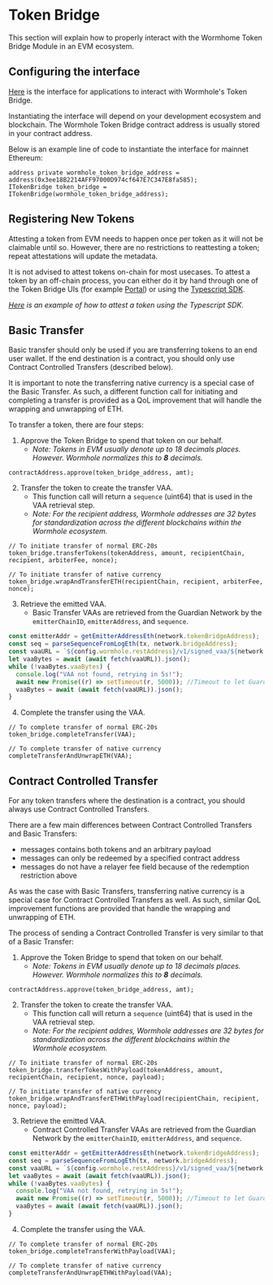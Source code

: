 # Token Bridge

This section will explain how to properly interact with the Wormhome Token Bridge Module in an EVM ecosystem.

## Configuring the interface

[Here](https://github.com/wormhole-foundation/wormhole/blob/dev.v2/ethereum/contracts/bridge/interfaces/ITokenBridge.sol) is the interface for applications to interact with Wormhole's Token Bridge.

Instantiating the interface will depend on your development ecosystem and blockchain. The Wormhole Token Bridge contract address is usually stored in your contract address.

Below is an example line of code to instantiate the interface for mainnet Ethereum:

```
address private wormhole_token_bridge_address = address(0x3ee18B2214AFF97000D974cf647E7C347E8fa585);
ITokenBridge token_bridge = ITokenBridge(wormhole_token_bridge_address);
```

## Registering New Tokens

Attesting a token from EVM needs to happen once per token as it will not be claimable until so. However, there are no restrictions to reattesting a token; repeat attestations will update the metadata.

It is not advised to attest tokens on-chain for most usecases. To attest a token by an off-chain process, you can either do it by hand through one of the Token Bridge UIs (for example [Portal](https://www.portalbridge.com/#/register)) or using the [Typescript SDK](https://www.npmjs.com/package/@certusone/wormhole-sdk).

_[Here](../../development/portal/evm/attestingToken.md) is an example of how to attest a token using the Typescript SDK._

## Basic Transfer

Basic transfer should only be used if you are transferring tokens to an end user wallet. If the end destination is a contract, you should only use Contract Controlled Transfers (described below).

It is important to note the transferring native currency is a special case of the Basic Transfer. As such, a different function call for initiating and completing a transfer is provided as a QoL improvement that will handle the wrapping and unwrapping of ETH.

To transfer a token, there are four steps:

1. Approve the Token Bridge to spend that token on our behalf.
   - _Note: Tokens in EVM usually denote up to 18 decimals places. However. Wormhole normalizes this to **8** decimals._

```
contractAddress.approve(token_bridge_address, amt);
```

2. Transfer the token to create the transfer VAA.
   - This function call will return a `sequence` (uint64) that is used in the VAA retrieval step.
   - _Note: For the recipient address, Wormhole addresses are 32 bytes for standardization across the different blockchains within the Wormhole ecosystem._

```
// To initiate transfer of normal ERC-20s
token_bridge.transferTokens(tokenAddress, amount, recipientChain, recipient, arbiterFee, nonce);

// To initiate transfer of native currency
token_bridge.wrapAndTransferETH(recipientChain, recipient, arbiterFee, nonce);
```

3. Retrieve the emitted VAA.
   - Basic Transfer VAAs are retrieved from the Guardian Network by the `emitterChainID`, `emitterAddress`, and `sequence`.

```js
const emitterAddr = getEmitterAddressEth(network.tokenBridgeAddress);
const seq = parseSequenceFromLogEth(tx, network.bridgeAddress);
const vaaURL = `${config.wormhole.restAddress}/v1/signed_vaa/${network.wormholeChainId}/${emitterAddr}/${seq}`;
let vaaBytes = await (await fetch(vaaURL)).json();
while (!vaaBytes.vaaBytes) {
  console.log("VAA not found, retrying in 5s!");
  await new Promise((r) => setTimeout(r, 5000)); //Timeout to let Guardiand pick up log and have VAA ready
  vaaBytes = await (await fetch(vaaURL)).json();
}
```

4. Complete the transfer using the VAA.

```
// To complete transfer of normal ERC-20s
token_bridge.completeTransfer(VAA);

// To complete transfer of native currency
completeTransferAndUnwrapETH(VAA);
```

## Contract Controlled Transfer

For any token transfers where the destination is a contract, you should always use Contract Controlled Transfers.

There are a few main differences between Contract Controlled Transfers and Basic Transfers:

- messages contains both tokens and an arbitrary payload
- messages can only be redeemed by a specified contract address
- messages do not have a relayer fee field because of the redemption restriction above

As was the case with Basic Transfers, transferring native currency is a special case for Contract Controlled Transfers as well. As such, similar QoL improvement functions are provided that handle the wrapping and unwrapping of ETH.

The process of sending a Contract Controlled Transfer is very similar to that of a Basic Transfer:

1. Approve the Token Bridge to spend that token on our behalf.
   - _Note: Tokens in EVM usually denote up to 18 decimals places. However. Wormhole normalizes this to **8** decimals._

```
contractAddress.approve(token_bridge_address, amt);
```

2. Transfer the token to create the transfer VAA.
   - This function call will return a `sequence` (uint64) that is used in the VAA retrieval step.
   - _Note: For the recipient addres, Wormhole addresses are 32 bytes for standardization across the different blockchains within the Wormhole ecosystem._

```
// To initiate transfer of normal ERC-20s
token_bridge.transferTokesWithPayload(tokenAddress, amount, recipientChain, recipient, nonce, payload);

// To initiate transfer of native currency
token_bridge.wrapAndTransferETHWithPayload(recipientChain, recipient, nonce, payload);
```

3. Retrieve the emitted VAA.
   - Contract Controlled Transfer VAAs are retrieved from the Guardian Network by the `emitterChainID`, `emitterAddress`, and `sequence`.

```js
const emitterAddr = getEmitterAddressEth(network.tokenBridgeAddress);
const seq = parseSequenceFromLogEth(tx, network.bridgeAddress);
const vaaURL = `${config.wormhole.restAddress}/v1/signed_vaa/${network.wormholeChainId}/${emitterAddr}/${seq}`;
let vaaBytes = await (await fetch(vaaURL)).json();
while (!vaaBytes.vaaBytes) {
  console.log("VAA not found, retrying in 5s!");
  await new Promise((r) => setTimeout(r, 5000)); //Timeout to let Guardiand pick up log and have VAA ready
  vaaBytes = await (await fetch(vaaURL)).json();
}
```

4. Complete the transfer using the VAA.

```
// To complete transfer of normal ERC-20s
token_bridge.completeTransferWithPayload(VAA);

// To complete transfer of native currency
completeTransferAndUnwrapETHWithPayload(VAA);
```
